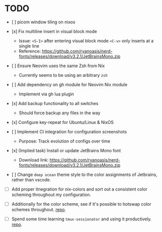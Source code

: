 # TODO

- \[ \] picom window tiling on nixos

- \[x\] Fix multiline insert in visual block mode

  - Issue: `<S-I>` after entering visual block mode `<C-v>` only inserts at a
    single line
  - Reference:
    https://github.com/ryanoasis/nerd-fonts/releases/download/v3.2.1/JetBrainsMono.zip

- \[ \] Ensure Neovim uses the same Zsh from Nix

  - Currently seems to be using an arbitrary `zsh`

- \[ \] Add dependency on gh module for Neovim Nix module

  - Implement via gh lua plugin

- \[x\] Add backup functionality to all switches

  - Should force backup any files in the way

- \[x\] Configure key-repeat for Ubuntu/Linux & NixOS

- \[ \] Implement CI integration for configuration screenshots

  - Purpose: Track evolution of configs over time

- \[x\] (Implied task) Install or update JetBrains Mono font

  - Download link:
    https://github.com/ryanoasis/nerd-fonts/releases/download/v3.2.1/JetBrainsMono.zip

- \[ \] Change `deep ocean` theme style to the color assignments of Jetbrains,
  rather than vscode.


- [ ] Add proper itnegration for nix-colors and sort out a consistent color scheming throughout my configuration. 

- [ ] Additionally for the color scheme, see if it's possible to hotswap color schemes throughout. [repo](https://github.com/Misterio77/nix-colors).

- [ ] Spend some time learning `tmux-sessionator` and using it productively. [repo](https://github.com/jrmoulton/tmux-sessionizer).
